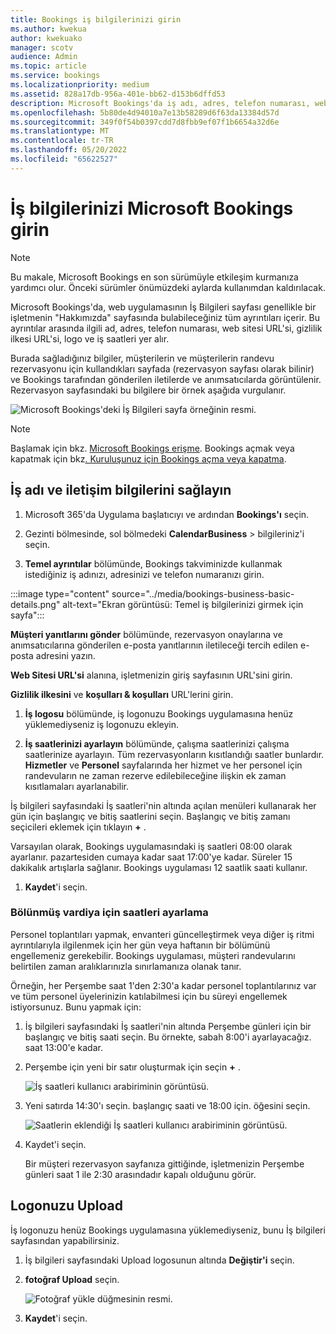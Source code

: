 ```yaml
---
title: Bookings iş bilgilerinizi girin
ms.author: kwekua
author: kwekuako
manager: scotv
audience: Admin
ms.topic: article
ms.service: bookings
ms.localizationpriority: medium
ms.assetid: 828a17db-956a-401e-bb62-d153b6dffd53
description: Microsoft Bookings'da iş adı, adres, telefon numarası, web sitesi URL'si, logosu ve iş saatleriyle Hakkımızda sayfanızı oluşturmak için bu yönergeleri izleyin.
ms.openlocfilehash: 5b80de4d94010a7e13b58289d6f63da13384d57d
ms.sourcegitcommit: 349f0f54b0397cdd7d8fbb9ef07f1b6654a32d6e
ms.translationtype: MT
ms.contentlocale: tr-TR
ms.lasthandoff: 05/20/2022
ms.locfileid: "65622527"
---
```

# <a name="enter-your-business-information-in-microsoft-bookings"></a>İş bilgilerinizi Microsoft Bookings girin

> [!NOTE]
> Bu makale, Microsoft Bookings en son sürümüyle etkileşim kurmanıza yardımcı olur. Önceki sürümler önümüzdeki aylarda kullanımdan kaldırılacak.

Microsoft Bookings'da, web uygulamasının İş Bilgileri sayfası genellikle bir işletmenin "Hakkımızda" sayfasında bulabileceğiniz tüm ayrıntıları içerir. Bu ayrıntılar arasında ilgili ad, adres, telefon numarası, web sitesi URL'si, gizlilik ilkesi URL'si, logo ve iş saatleri yer alır.

Burada sağladığınız bilgiler, müşterilerin ve müşterilerin randevu rezervasyonu için kullandıkları sayfada (rezervasyon sayfası olarak bilinir) ve Bookings tarafından gönderilen iletilerde ve anımsatıcılarda görüntülenir. Rezervasyon sayfasındaki bu bilgilere bir örnek aşağıda vurgulanır.

   ![Microsoft Bookings'deki İş Bilgileri sayfa örneğinin resmi.](../media/bookings-business-info-2.png)

> [!NOTE]
> Başlamak için bkz. [Microsoft Bookings erişme](get-access.md). Bookings açmak veya kapatmak için bkz[. Kuruluşunuz için Bookings açma veya kapatma](turn-bookings-on-or-off.md).

## <a name="provide-business-name-and-contact-information"></a>İş adı ve iletişim bilgilerini sağlayın

1. Microsoft 365'da Uygulama başlatıcıyı ve ardından **Bookings'ı** seçin.

1. Gezinti bölmesinde, sol bölmedeki **CalendarBusiness**  >  bilgileriniz'i seçin.

1. **Temel ayrıntılar** bölümünde, Bookings takviminizde kullanmak istediğiniz iş adınızı, adresinizi ve telefon numaranızı girin.

:::image type="content" source="../media/bookings-business-basic-details.png" alt-text="Ekran görüntüsü: Temel iş bilgilerinizi girmek için sayfa":::

**Müşteri yanıtlarını gönder** bölümünde, rezervasyon onaylarına ve anımsatıcılarına gönderilen e-posta yanıtlarının iletileceği tercih edilen e-posta adresini yazın.

**Web Sitesi URL'si** alanına, işletmenizin giriş sayfasının URL'sini girin.

**Gizlilik ilkesini** ve **koşulları & koşulları** URL'lerini girin.

1. **İş logosu** bölümünde, iş logonuzu Bookings uygulamasına henüz yüklemediyseniz iş logonuzu ekleyin.

1. **İş saatlerinizi ayarlayın** bölümünde, çalışma saatlerinizi çalışma saatlerinize ayarlayın. Tüm rezervasyonların kısıtlandığı saatler bunlardır. **Hizmetler** ve **Personel** sayfalarında her hizmet ve her personel için randevuların ne zaman rezerve edilebileceğine ilişkin ek zaman kısıtlamaları ayarlanabilir.

İş bilgileri sayfasındaki İş saatleri'nin altında açılan menüleri kullanarak her gün için başlangıç ve bitiş saatlerini seçin. Başlangıç ve bitiş zamanı seçicileri eklemek için tıklayın **+** .

Varsayılan olarak, Bookings uygulamasındaki iş saatleri 08:00 olarak ayarlanır. pazartesiden cumaya kadar saat 17:00'ye kadar. Süreler 15 dakikalık artışlarla sağlanır. Bookings uygulaması 12 saatlik saati kullanır.

1. **Kaydet**'i seçin.

### <a name="how-to-set-hours-for-a-split-shift"></a>Bölünmüş vardiya için saatleri ayarlama

Personel toplantıları yapmak, envanteri güncelleştirmek veya diğer iş ritmi ayrıntılarıyla ilgilenmek için her gün veya haftanın bir bölümünü engellemeniz gerekebilir. Bookings uygulaması, müşteri randevularını belirtilen zaman aralıklarınızla sınırlamanıza olanak tanır.

Örneğin, her Perşembe saat 1'den 2:30'a kadar personel toplantılarınız var ve tüm personel üyelerinizin katılabilmesi için bu süreyi engellemek istiyorsunuz. Bunu yapmak için:

1. İş bilgileri sayfasındaki İş saatleri'nin altında Perşembe günleri için bir başlangıç ve bitiş saati seçin. Bu örnekte, sabah 8:00'i ayarlayacağız. saat 13:00'e kadar.

1. Perşembe için yeni bir satır oluşturmak için seçin **+** .

   ![İş saatleri kullanıcı arabiriminin görüntüsü.](../media/bookings-split-shift-1.png)

1. Yeni satırda 14:30'ı seçin. başlangıç saati ve 18:00 için. öğesini seçin.

   ![Saatlerin eklendiği İş saatleri kullanıcı arabiriminin görüntüsü.](../media/bookings-split-shift-hours-1.png)

1. Kaydet'i seçin.

    Bir müşteri rezervasyon sayfanıza gittiğinde, işletmenizin Perşembe günleri saat 1 ile 2:30 arasındadır kapalı olduğunu görür.

## <a name="upload-your-logo"></a>Logonuzu Upload

İş logonuzu henüz Bookings uygulamasına yüklemediyseniz, bunu İş bilgileri sayfasından yapabilirsiniz.

1. İş bilgileri sayfasındaki Upload logosunun altında **Değiştir'i** seçin.

1. **fotoğraf Upload** seçin.

   ![Fotoğraf yükle düğmesinin resmi.](../media/bookings-upload-photo.png)

1. **Kaydet**'i seçin.
